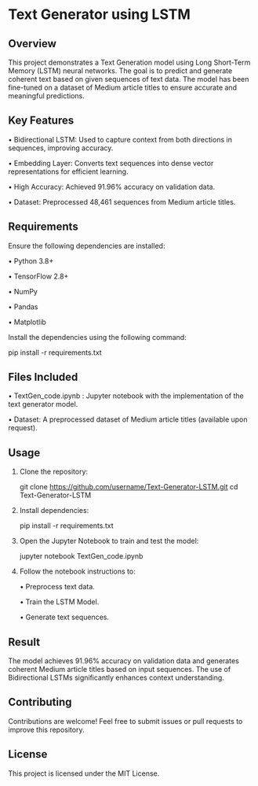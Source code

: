# Text Generator using LSTM

## Overview
This project demonstrates a Text Generation model using Long Short-Term Memory (LSTM) neural networks. The goal is to predict and generate coherent text based on given sequences of text data. The model has been fine-tuned on a dataset of Medium article titles to ensure accurate and meaningful predictions.

## Key Features
• Bidirectional LSTM: Used to capture context from both directions in sequences, improving accuracy.

• Embedding Layer: Converts text sequences into dense vector representations for efficient learning.

• High Accuracy: Achieved 91.96% accuracy on validation data.

• Dataset: Preprocessed 48,461 sequences from Medium article titles.

## Requirements
Ensure the following dependencies are installed:

• Python 3.8+

• TensorFlow 2.8+

• NumPy

• Pandas

• Matplotlib

Install the dependencies using the following command:

pip install -r requirements.txt

## Files Included
• TextGen_code.ipynb : Jupyter notebook with the implementation of the text generator model.

• Dataset: A preprocessed dataset of Medium article titles (available upon request).

## Usage
1. Clone the repository:

   git clone https://github.com/username/Text-Generator-LSTM.git cd Text-Generator-LSTM

2. Install dependencies:

   pip install -r requirements.txt

3. Open the Jupyter Notebook to train and test the model:
   
   jupyter notebook TextGen_code.ipynb

4. Follow the notebook instructions to:
   
   • Preprocess text data.
   
   • Train the LSTM Model.

   • Generate text sequences.

## Result
The model achieves 91.96% accuracy on validation data and generates coherent Medium article titles based on input sequences. The use of Bidirectional LSTMs significantly enhances context understanding.

## Contributing
Contributions are welcome! Feel free to submit issues or pull requests to improve this repository.

## License
This project is licensed under the MIT License.

